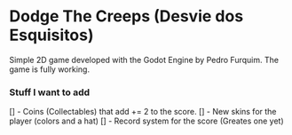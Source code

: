 # Dodge The Creeps (Desvie dos Esquisitos)

Simple 2D game developed with the Godot Engine by Pedro Furquim. The game is fully working.

### Stuff I want to add

[] - Coins (Collectables) that add += 2 to the score.
[] - New skins for the player (colors and a hat)
[] - Record system for the score (Greates one yet)
